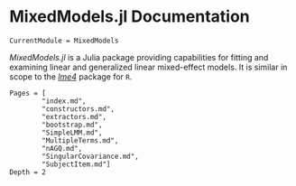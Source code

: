 # MixedModels.jl Documentation

```@meta
CurrentModule = MixedModels
```

*MixedModels.jl* is a Julia package providing capabilities for fitting and examining linear and generalized linear mixed-effect models.
It is similar in scope to the [*lme4*](https://github.com/lme4/lme4) package for `R`.

```@contents
Pages = [
        "index.md",
        "constructors.md",
        "extractors.md",
        "bootstrap.md",
        "SimpleLMM.md",
        "MultipleTerms.md",
        "nAGQ.md",
        "SingularCovariance.md",
        "SubjectItem.md"]
Depth = 2
```
